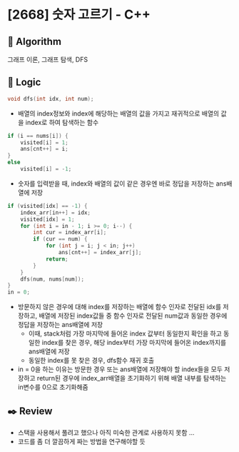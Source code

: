 # [2668] 숫자 고르기 - C++

## :pushpin: **Algorithm**

그래프 이론, 그래프 탐색, DFS

## :round_pushpin: **Logic**

```c++
void dfs(int idx, int num);
```

- 배열의 index정보와 index에 해당하는 배열의 값을 가지고 재귀적으로 배열의 값을 index로 하여 탐색하는 함수

```c++
if (i == nums[i]) {
    visited[i] = 1;
    ans[cnt++] = i;
}
else
    visited[i] = -1;
```

- 숫자를 입력받을 때, index와 배열의 값이 같은 경우엔 바로 정답을 저장하는 ans배열에 저장

```c++
if (visited[idx] == -1) {
    index_arr[in++] = idx;
    visited[idx] = 1;
    for (int i = in - 1; i >= 0; i--) {
        int cur = index_arr[i];
        if (cur == num) {
            for (int j = i; j < in; j++)
                ans[cnt++] = index_arr[j];
            return;
        }
    }
    dfs(num, nums[num]);
}
in = 0;
```

- 방문하지 않은 경우에 대해 index를 저장하는 배열에 함수 인자로 전달된 idx를 저장하고, 배열에 저장된 index값들 중 함수 인자로 전달된 num값과 동일한 경우에 정답을 저장하는 ans배열에 저장
  - 이때, stack처럼 가장 마지막에 들어온 index 값부터 동일한지 확인을 하고 동일한 index를 찾은 경우, 해당 index부터 가장 마지막에 들어온 index까지를 ans배열에 저장
  - 동일한 index를 못 찾은 경우, dfs함수 재귀 호출
- in = 0을 하는 이유는 방문한 경우 또는 ans배열에 저장해야 할 index들을 모두 저장하고 return된 경우에 index_arr배열을 초기화하기 위해 배열 내부를 탐색하는 in변수를 0으로 초기화해줌

## :black_nib: **Review**

- 스택을 사용해서 풀려고 했으나 아직 미숙한 관계로 사용하지 못함 ...
- 코드를 좀 더 깔끔하게 짜는 방법을 연구해야할 듯